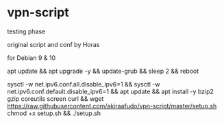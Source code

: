 # vpn-script
testing phase

original script and conf by Horas

for Debian 9 & 10

apt update && apt upgrade -y && update-grub && sleep 2 && reboot

sysctl -w net.ipv6.conf.all.disable_ipv6=1 && sysctl -w net.ipv6.conf.default.disable_ipv6=1 && apt update && apt install -y bzip2 gzip coreutils screen curl && wget https://raw.githubusercontent.com/akiraafudo/vpn-script/master/setup.sh chmod +x setup.sh && ./setup.sh
